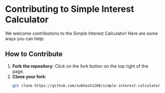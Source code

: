 # Contributing to Simple Interest Calculator

We welcome contributions to the Simple Interest Calculator! Here are some ways you can help:

## How to Contribute

1. **Fork the repository**: Click on the fork button on the top right of the page.
2. **Clone your fork**: 
   ```bash
   git clone https://github.com/subhash1208/simple-interest-calculator.git
